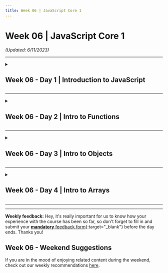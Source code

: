 ```yaml
---
title: Week 06 | JavaScript Core 1
---
```


# Week 06 | JavaScript Core 1

_(Updated: 6/11/2023)_

---

<!-- Week 06 - Day 1 | Introduction to JavaScript -->
<details markdown="1">
  <summary>
    <h2>
      <span class="summary-day">Week 06 - Day 1</span> | Introduction to JavaScript</h2>
  </summary>

### Schedule

  - [Study](#study-plan)
  - [Exercises](#exercises)
  - [Extra Resources](#extra-resources)

### Study Plan

  **JavaScript! This is where things really start getting interesting.**

  ![](./assets/js.magician.png)

#### JavaScript Intro



  This is a tough section to teach because the needs of the students vary quite widely here. Some of you are programmers from other languages coming here to learn front-end coding. Some of you are totally new to coding and JavaScript will be your first programming language. Just like if you know Spanish already, learning Italian becomes much easier since you take the same concepts and express them with minor variances. This workshop is optimized for those totally new to coding and thus we assume no prior knowledge. If you do know another programming language, we invite you instead to skim this section to familiarize yourself with how JavaScript looks. The next sections will also be aimed at you.

#### What is code?



  A dumb question but its answer may surprise you. Code is for humans first and computers second. You can think of writing code as essentially writing notes on how to solve a particular problem that just happens to be in a way that a computer can understand.

  Wait, why? The why is that you or someone else will have to go back and re-read that code sometime in the future, maybe tomorrow or maybe in ten years (I've worked on code older than 10 years old, it's not fun.) As such, it's important to write code in such a way that it can understood as quickly as is reasonable. Think of it like a textbook: you don't want to read the entire textbook every time you want to review a concept, you want to jump right to the page and learn just the thing you're looking for. Same with code: you want to jump right to the bit of code in question and understand it at a glance without re-reading the whole codebase.

  You will spend far longer maintaining this code than you will writing it the first time. Be explicit. Be deliberate. The point here is not to be clever but to be simple and to communicate clearly. Code is communication.

  Okay, given this, let's frame how this code works then. When you write code, the computer breaks it down into smaller pieces it can understand and then executes those one bit at a time. With JavaScript, only one thing is ever happening at a time (this is called being _single-threaded_ but that is not a term you need to know.) In general, this means it executes line 1, then line 2, then line 3, etc. Let's that in action:

  ```javascript
  const monthlyRent = 500;

  const yearlyRent = monthlyRent * 12;
  console.log(yearlyRent);
  ```

  The first thing that happens above is that we declare a variable, `monthlyRent`. The `const` keyword is how we let JavaScript know we're declaring a variable. Variable names always have to have no spaces in them, which is why we squish the words "monthly rent" together. In order to make this more readable, we use what's called _camel casing_, so-called because the capital letters in the middle make it look like humps on a camel. You can also use other styles of capitalization, there's no rule it must be camel case in JavaScript; everyone just happens to do camel casing in JavaScript.

  Notice the `;` at the end of every line. This semi-colon lets JavaScript know you've completed your thought. Think of this as the period/full-stop of the programming world.

  A variable can be called _almost_ anything. You **can't** use keywords. An example would be `const const = 15`. `const` is a keyword so it can't be used as a variable name. You do want to give your variables good names, even if they end up being long sometimes. Imagine we have a huge file and 200 lines below we see the variable named `monthlyRent`: we'll know instantly what this variable does and we won't have to go try to read other parts of the code to figure it out. Always, always, always use good variable names. Seriously. Put time into it. Naming things is hard and it's a big part of your job.

  Okay, so after line one, I have a variable named `monthlyRent` that I can use as much as I want. In this case, it represents the number of `500` but it also semantically represents monthlyRent. Imagine if I had 1000 lines between where `monthlyRent` is declared and where `yearlyRent` is calculated. I could have just put `500` directly in `yearlyRent` but I don't because I now understand how that's calculated just by reading the code. Use variables. Use them everywhere. It makes your code way easier to read. Also, later, if my monthly rent changes, I can change it to one place and everywhere I reference `monthlyRent` and `yearlyRent` get updated automatically. Powerful stuff.

  Okay, I want to calculate `yearlyRent`. I use the `*` to represent multiplication. I'm also mixing variables and numbers which is just fine. I also could have said `const yearlyRent = monthlyRent * monthsInAYear;` (assuming I put `const monthsInAYear = 12;` somewhere else) too and that would be a good idea. I would argue the two are roughly the same since it's obvious there are 12 months in a year. But you do what you think is most clear. That's your job.

  `console.log(yearlyRent);` is going to print whatever is stored in `yearlyRent` to the JavaScript console. The JavaScript Console is a part of the dev tools. If you need help finding them, [see here][devtools]. We'll explain how it works in a bit but for now, just know that anything you put between the parentheses gets logged out to your JavaScript console.

  Let's get this little snippet working in our browser. Make a new folder (I'll just put it on my desktop) and add an index.html file with the following in it:

  ```html
  <!DOCTYPE html>
  <html lang="en">
    <head>
      <title>JavaScript Experiments</title>
    </head>
    <body>
      <h1>JavaScript Experiments!</h1>
      <script src="./experiments.js"></script>
    </body>
  </html>
  ```

  That `script` tag is going to let us load JavaScript code into our HTML page. So make another file in the same folder called `experiments.js` (it really can be called anything as long as the script tag matches it.) Then in the JS file put our code from above:

  ```javascript
  const monthlyRent = 500;

  const yearlyRent = monthlyRent * 12;
  console.log(yearlyRent);
  ```

  Now, if you open your **HTML** file, not the JS file, in your browser and open your console, you should see the number `6000` being printed. Congrats! You just wrote your first code!

---



#### Numbers, Strings and Booleans



  So far we've just dealt with numbers. Let's go further and start working with words and characters. In programming, we refer to these things are strings, as in a string of one-letter characters. An example of this would be

  ```javascript
  const myName = "Brian Holt";
  console.log(myName);
  ```

  You can see I use the " (double quote) to enclose everything I want to be in the string. In JavaScript, you can also use ' (single quote) and ` (backtick) as well to demarcate strings.

  Strings, as you may imagine, are everywhere in programming. We're constantly keeping track of names, addresses, names of products, cities, etc. and thus constantly need strings.

  Let's go further. Strings let you connect them together through string concatenation. If I want to be able to greet someone based on their name, I might have something like this:

  ```javascript
  const firstName = "Brian";
  const lastName = "Holt";

  const sentence = "Hello " + firstName + " " + lastName + "! How are you!?";
  const sentenceWithTemplate = `Hello ${firstName} ${lastName}! How are you!?`;

  console.log(sentence);
  console.log(sentenceWithTemplate);
  ```

  The first way is the old way. We can use the `+` to tell JavaScript to connect two strings. Notice how we have inserted the space between `firstName` and `lastName`. The computer only does exactly what you tell it to do. If you don't insert that space, it doesn't get out there.

  The second line is the new way of doing this. JavaScript got a large update in 2015 and it made things a lot easier. Now you can use the backtick (notice the first uses a double quote) to do template strings. If you do that, anything inside of `${yourVariableHere}` gets output in the string. Cool, right?

  Sometimes you just need a simple true or false. These are where booleans are useful. Something like a light switch's state is best represented by a boolean. A light is either on (true) or off (false). You'd have something like `const lightIsOn = true;`. Useful and you'll see them everywhere.

  Some languages separate integers (whole numbers, like 1, 2, 3, 4, 500, 1000) and floats (1.2, 3.14159, 14.01, etc.) differently but not JavaScript. JavaScript just has one type of number, Number. A number is a number.

---



#### Control Flow



  Sometimes I want to modify the flow of how my program works, or in other words, sometimes I only want to run code if some condition is true. This is where `if` statements are very useful. Imagine if we tried this.

  ```javascript
  const skyIsBlue = true;

  if (skyIsBlue) {
    console.log("The sky is blue!");
  } else {
    console.log("The sky is … not blue?");
  }
  ```

  In the above example, the condition inside of the parens is evaluated and if it's true, the first block is run and the second is skipped. If it is false, the second block is run and the first block is skipped. Paste that code into your experiments and play with it. You also do not have to have an else block. Okay, let's go further.

  ```javascript
  // if you see three lines, it's just three = in a row, ===. the font just combines them into one big character
  if (2 + 2 === 4) {
    console.log(
      "Oh thank god, the fundamental principles of mathematics still hold true."
    );
  } else {
    console.log("Uh, panic?");
  }
  ```

  You can put any expression (a technical term, means anything you can stick on the right side of an equal sign, we'll explore it more as we go) inside of the if statement. In this case, we are asking, if two plus two is still equal to four. If this is true (I hope so) then again the first block will be run. If not, the second will be.

  Let's talk about `===` for a second. If you use just one `=` in JavaScript, it means **is assigned to**. So when we have `const isBrianCool = true;` you can verbalize that as "The variable isBrianCool is assigned to true". Thus we can't use that inside of the if statement because that's not we mean. We're trying to ask a question, not assign something. We're trying to ask "is two plus two equal to four." Enter the triple equals. Triple equals is the same as asking "is this equal to that." We use the triple equals instead of the double equals because double equals do a lot of funny business that usually we don't want them to do. It does what's called coercion and we'll talk about that below. But in an example `2 == "2"` but it does not `2 === "2"`. String 2 is double equal to number 2 but string 2 is not triple equal to number 2.

  There's also `!==`. This is asking "is this not equal to that". Lastly, you can ask with numbers `>` `>=` `<` `<=` as well to ask if numbers less than or greater than too. For another example:

  ```javascript
  const friendsAtYourParty = 10;

  if (friendsAtYourParty === 0) {
    console.log("Cool, now I have a lot of nachos to myself.");
  } else if (friendsAtYourParty <= 4) {
    console.log("Perfect amount to play some Mario Kart.");
  } else {
    console.log("Wooooo turn on the dance music!");
  }
  ```

  This also demonstrates the `else if` if you have more than just two different conditions.

---



#### Loops: behavior that repeats



  In programming, we often times need to repeat part of our code, again and again. This repeating behavior is called a **Loop** in programming lingo.

  The more geeky term for looping _(which you will also encounter again and again in programming manuals)_ is **iteration**.

  - Watch a Microsoft engineer explain loops in the first part of [this video](https://www.youtube.com/embed/G8hfAk4PfOM?si=8N2UnFsPaim5YmTr&amp;start=0&end=109){:target="_blank"} and then move on.

  ---



  Okay so now what if I want to do one thing multiple times? I could do something like this

  ```javascript
  let friendsAtYourParty = 0;
  friendsAtYourParty = friendsAtYourParty + 1;
  friendsAtYourParty = friendsAtYourParty + 1;
  friendsAtYourParty = friendsAtYourParty + 1;
  friendsAtYourParty = friendsAtYourParty + 1;
  friendsAtYourParty = friendsAtYourParty + 1;
  friendsAtYourParty = friendsAtYourParty + 1;
  friendsAtYourParty = friendsAtYourParty + 1;
  friendsAtYourParty = friendsAtYourParty + 1;
  friendsAtYourParty = friendsAtYourParty + 1;
  friendsAtYourParty = friendsAtYourParty + 1;
  console.log(friendsAtYourParty);
  ```

  That's annoying though. I wish there was a better way. Before we explore that, let's chat about this example a tad more.

  We used `let` instead of `const`. Things that are `const` cannot be reassigned later. In general, I find this to be of minor help but others do not so I leave you to make your own judgment call. In general, one should try to follow the "principle of least power." You should always choose the least powerful "thing" to accomplish whatever you're trying to do. Things with less power tend to be simpler and simple things are less prone to having or causing bugs. Why don't you cut your hair with garden shears? You could, it'd work, but it's way easier to screw it up and has worse consequences. The same general idea is here. The right tool for the right job.

  We instead use `let` here because you can see on the subsequent lines we do reassign `friendsAtYourParty` to be a different number. If you used `const` your code would crash because `const` won't let you do that. Thus here we use `let`. There's another one called `var` that is the old way of doing JavaScript. There are differences but I don't see a reason to use `var` at all anymore. It behaves more similarly to `let`.

  Okay, so, we want to do this better, let's explore a few ways to do that using loops.

  ```javascript
  let friendsAtYourParty = 0;
  while (friendsAtYourParty < 10) {
    friendsAtYourParty = friendsAtYourParty + 1;
  }
  console.log(friendsAtYourParty);
  ```

  This is a while loop. The first part works similarly to an `if` statement: as long as what's inside that statement is **true** it will continue running and re-running the body (what's between the `{ }`) until that statement is false. Once that statement is false, it'll break the loop and continue on. In this case, we add 1 to `friendsAtYourParty` until it's 10, and then the next loop, when it's 10, it'll stop because 10 is not less than 10.

  Also, let's just show you a few shortcuts for adding one to a thing

  ```javascript
  let friendsAtYourParty = 0;
  friendsAtYourParty = friendsAtYourParty + 1;
  friendsAtYourParty += 1;
  friendsAtYourParty++;
  ++friendsAtYourParty;
  console.log(friendsAtYourParty);
  ```

  Those four lines are equivalent. They all do the exact same thing: they add one to the existing total. The second one, the plus-equals line, you can put any number there and it'll add that amount to the total, so `friendsAtYourParty += 15;` would add 15 to the total. It also works with `-=` (subtraction,) as well as `*=` (multiplication,) `/=` (division,) and `**=` (exponent.) Two last two lines (`++` before or after) just signify add one. They more-or-less mean the same thing (there's a subtle difference of _when_ it adds one that should never matter to you) but suffice it to say everyone in the JavaScript community _always_ does the `++` after; I've never seen anyone do it before in JavaScript. `--` Works as well to subtract one as well.

  Okay, so now let's see a second kind of loop to achieve the same effect as above.

  ```javascript
  let friendsAtYourParty = 0;
  for (let i = 0; i <= 10; i++) {
    friendsAtYourParty++;
  }
  console.log(friendsAtYourParty);
  ```

  [![](./assets/nikkisiapno.for.loop.jpeg)](./assets/nikkisiapno.for.loop.jpeg){:target="_blank"}

  This is a for loop which is likely the most common kind of loop. Inside the parens are three statements and you need all of them. The `let i = 0;` is you defining your control variable that will control the loop. For some reason, people always use `i`, not sure why. It's just that way. It really could be anything. The second statement `i <= 10` is just like the while loop, is that's the statement that as soon as it's false it breaks the loop. The last statement, `i++` happens at the end of every loop. In our case, we increment the control variable `i` so that it creeps closer to the end of the loop each time.

  An important note: in coding, we start counting from 0. In English, we count `1, 2, 3, 4, 5, etc.` but in coding, we count `0, 1, 2, 3, 4, etc.`. So the fifth element of a string is index 4 (where index is how we'd refer to where that item is in the string). Index 0 is the first element. It's weird but you get used to it and it makes a lot of things easier.

  Sometimes, if you mess up what's inside the control condition for the loop, you'll get a runaway loop that'll never complete. This is called an **infinite loop** and it'll lock up and crash your code. Something like this:

  ```display-javascript
  let friendsAtYourParty = 1;
  while (friendsAtYourParty > 0) {
    friendsAtYourParty = friendsAtYourParty + 1;
  }
  console.log(friendsAtYourParty);
  ```

  Since you're adding one to `friendsAtYourParty` each time, and the loop will continue each time until it's less than zero, that condition will never happen. Thus it'll continue going until it crashes your code. Be careful of these. Nasty bugs.

---



<!-- Summary -->

### Exercises

  The following exercises are just to get you to flex your newly-gained muscles a bit. This code itself wouldn't be super useful but it'll be useful for you to try to take an idea in words and translate that into workable code.

#### Task 1



 In this task, we want you to copy and paste the following code in a file called `booleans.js` and complete the challenges found inside:

 ```javascript
 /* 
  ------------------------------------------------------------------------------------
  Tutorial: Booleans in JavaScript
  ------------------------------------------------------------------------------------
  */
  // Definition:-
  // The boolean (not Boolean) is a primitive data type in JavaScript. It can have only two values: "true" or "false". 
  // It is useful in controlling program flow using conditional statements.


  // DECLARATION:-
  let YES = true;

  let NO = false;

  // CHECK TYPE OF VARIABLE WITH "typeof" OPERATOR:-
  console.log(typeof(YES)); // will print "boolean" in the console
  console.log(typeof(NO));  // will print "boolean" in the console

  // COMPARISION OPERATORS AND BOOLEANS:-
  // The comparison expressions return boolean values to indicate whether the comparison is "true" or "false". 
  // For example, the following expressions return boolean values.
  let result = 1 > 2; //result stores "false"

  // BOOLEAN FUNCTION:-
  // JavaScript provides the Boolean() function that converts other types to a boolean type.
  // The value specified as parameter to the Boolean() function  will be converted to a boolean value.
  // The Boolean() will return "true" for any non-empty, non-zero, object, or array and will return "false" otherwise.

  let x = Boolean("Hello"); // x stores "true"
  let y = Boolean(10);      // y stores "true"


  /*
  ------------------------------------------------------------------------------------
  Challenge:-
  // 1. Check the boolean value of "0" and "-0" using the Boolean() function.
  // 2. Check the boolean value of "" (empty string) using the Boolean() function. 
  // 3. Check the boolean value of "[]" (empty array) using the Boolean() function. 
  ------------------------------------------------------------------------------------
  */
  ```

#### Task 2



  In this task, we want you to copy and paste the following code in a file called `creating-variables.js` and complete the challenges found inside:

  ```javascript
  /* 
  ------------------------------------------------------------------------------------
  Tutorial: Create variables
  ------------------------------------------------------------------------------------
  */

  // To create a variable in read-only mode is used const
  const fruitConst = "Apple";
  // If we try to modify the const for example fruit = 'Banana'; we will get an error that it is not possible to modify its value

  // If we want to initialize a variable that we can modify its value we will use let
  // The let statement declares a block-scoped local variable, optionally initializing it to a value.

  let fruitLet = "Apple";
  fruitLet = "Banana";

  // We can also use var
  // The var statement declares a function-scoped or globally-scoped variable, optionally initializing it to a value.

  var fruitApple = "Apple";
  fruitApple = "Banana";
  /*
  ------------------------------------------------------------------------------------
  Challenge: 1. Create a const variable and try to modify the value
              2. Create a let variable and modify the value
              3. Create a var variable and modify the value
  ------------------------------------------------------------------------------------
  */
  ```

#### Task 3



  In this task, we want you to copy and paste the following code in a file called `numbers.js` and complete the challenges found inside:

  ```javascript
  /* 
  ------------------------------------------------------------------------------------
  Tutorial: JavaScript Numbers
  ------------------------------------------------------------------------------------
  */

  // JavaScript has only one type of number. Numbers can be written with or without decimals. Negative numbers are declared by placing a minus (-) character before the number.

  // DECLARATION:-
  let x = 3.14; // A number with decimals
  let y = 3; // A number without decimals
  let z = -4; //A negative number


  // Extra large or extra small numbers can be written with scientific (exponent) notation

  // JavaScript Numbers are Always 64-bit Floating Point.
  //JavaScript does not define different types of numbers, like integers, short, long, floating-point etc.

  //PRECISION:-
  //Integers are accurate up to 15 digits.Example:
  let n = 999999999999999; // n will be 999999999999999
  let m = 9999999999999999; // m will be 10000000000000000

  //The maximum number of decimals is 17, but floating point arithmetic is not always 100% accurate.Example:
  let p = 0.2 + 0.1; // p will be 0.30000000000000004

  //NaN - Not a Number:-
  // NaN is a JavaScript reserved word indicating that a number is not a legal number.
  //Trying to do arithmetic with a non-numeric string will result in NaN.Example:
  let d = 100 - "Apple"; // d will be NaN (Not a Number)

  //However, if the string contains a numeric value , the result will be a number:
  let c = 100 / "10"; // c will be 10

  //Number() Function:-
  //The Number() function is used to convert various data types to numbers. For example,
  const a = '23'; // string
  const b = true; // boolean

  //converting to number
  const result1 = Number(a);
  const result2 = Number(b);

  console.log(result1); // 23
  console.log(result2); // 1

  /*
  ------------------------------------------------------------------------------------
  Challenge:-
  // 1. Check the value of "x = 2/0" using the 'typeof' operator and logging the value to the console.
  ------------------------------------------------------------------------------------
  */
  ```

#### Task 4



  In this task, we want you to copy and paste the following code in a file called `strings.js` and complete the challenges found inside:

  ```javascript
  /* 
  ------------------------------------------------------------------------------------
  Tutorial: Strings in JavaScript
  ------------------------------------------------------------------------------------
  */

  /*
  ------------------------------------------------------------------------------------
  🌟STRING:-

  ◽ String is a datatype which consist of zero or more character enclosed in single quotes ('') or double quotes ("");

  ◽ Basically, it is used to represent series or sequence of characters in text form.
  ------------------------------------------------------------------------------------
  */


  // 🌟DECLARATION:-
  let userName = "sourabh"; // declaring a variable "userName" which contains a string value of "sourabh"
  console.log(userName); // will print sourabh in the console

  // 🌟CHECK TYPE OF VARIABLE WITH "typeof" OPERATOR:-
  console.log(typeof userName); // will print string in the console

  // 🌟LENGTH PROPERTY: we can find string length using "length" property.
  console.log(userName.length); // will print 7 in the console.

  // 🌟STRING CONCATENATION: we can use "+" operator with string values to concatenate (join) them in a single string.
  console.log("Welcome " + userName); // will print "Welcome sourabh" in the console

  // 🌟ACCESSING STRING ENTRIES:-
  // We can access string entries (or individual characters of a string) just like we do with arrays i.e using "indexes".
  console.log(userName[0]); // will print "s"
  console.log(userName[1]); // will print "o"
  console.log(userName[2]); // will print "u"

  //🌟ACCESS LAST ENTRY: Since index starts from "0", to access last entry we need to subtract 1 from total string length.
  console.log(userName[userName.length - 1]); // will print "h"

  /* 
    🌟 TEMPLATE LITERALS -

    -> Apart from defining strings in JavaScript using single quotes ('') or double quotes (""), there is a third way to define strings in Javascript too!
      - We can define strings using backtick quotes (``) as well. For example - `Greetings!`
      - These type of strings are called as Template Literals or Template strings.
      - The benefit of using Template literals are that, it allows us to embed variables & expressions inside the string.
        - This can be done using wrapping the expression inside of ${...} in the string.
        - The value returned by the expression will then become a part of the string.
        - TODO - After you learn about the various types of expressions in Javascript, try embedding the various types in template strings to see how they work.
  */

  let userFullName = "Niles Maxwell";
  let numberOfTasksToday = 5;

  console.log(`Greetings ${userFullName}, you have ${numberOfTasksToday} tasks to be done today.`); // Logs "Greetings Niles Maxwell, you have 5 tasks to be done today."

  /* 
      Multiline strings using Template Literals
        - Template Literals can be used to form multi-line strings.
        - This is easier than concatenating multiple single-line strings using the concatenation '+' operator.
  */

  let multiLineString1 = "Line 1\n" + //Multi-line string using the concatenation operator
  "Line 2\n" +
  "Line 3";

  // Multi-line string using template literal without using the concatenation operator.
  let multiLineString2 = `Line 1
  Line 2
  Line 3`;

  // Both console.logs will log the same output to the console.
  console.log(multiLineString1);
  console.log(multiLineString2); 


  /*
  🌟STRING IMMUTABILITY:-

  => Array are "mutable" in nature i.e we can modify/alter/mutate/change an individual array entry like this-

  let numbers = [1, 2, 3, 4, 5]; // declaring an array

  ⚡BEFORE MUTATION
  console.log(numbers); // will print [1, 2, 3, 4, 5]

  ⚡AFTER MUTATION
  numbers[0] = "ONE"; // changing first entry of array i.e "1" to "ONE"
  console.log(numbers); // will print ["ONE", 2, 3, 4, 5]


  => But that is not the case with our strings. Strings are "immutable" in nature, we can't modify an individual entry of a string.

  let str = "WOW";

  ⚡BEFORE MUTATION
  console.log(str); // will print "WOW"

  ⚡AFTER MUTATION
  str[0] = "N" // changing first entry of string i.e "W" to "N"
  console.log(str); // will print "WOW" and not "NOW"

  */

  /*
  ------------------------------------------------------------------------------------
  Challenge 1: write a program to join your first name and last name in a single string.

  -> declare a variable "firstName" and initialize it with your first name. 
  -> declare a variable "lastName" and initialize it with your last name.
  -> declare a variable "fullName" and assign it the concatenated value of "firstName" + "lastName" using "+" operator.
  -> use console.log() and print the fullName in the console.

  example:- if firstname is "sourabh" and lastname is "kheraliya" so output should be "sourabhkheraliya" as fullname.

  🏋️‍♀️BONUS: there should be a space between your firstname and lastname.
    (HINT: you can add additional space in the end of your firstName string just like example of string concatenation concept explained above)
  ------------------------------------------------------------------------------------

  ------------------------------------------------------------------------------------
  Challenge 2: Write a dialogue script!

  -> Step 1: Declare 3 variables and initialize them with random names for 2 heroes and 1 villain.
  -> Step 2: Using what you learned about Template literals, write a dialogue flow between the 2 heroes, discussing about the villain you declared
              and assign it to a variable.
  -> Step 3: Make sure that the dialogue flow spans over multiple lines.
  -> Step 4: Finally, use console.log() to log the the dialogue script to the console.

  Dialogue script structure:
  <Hero1>: <dialogue>
  <Hero2>: <dialogue>
  .
  .
  and so on.

  ------------------------------------------------------------------------------------
  */
  ```

#### Task 5



  In this task, we want you to create a file called `variables.js` and :

  - Calculate the sum of 5 + 10, using **two variables**. Store the sum to a **third variable**. Output the result to the console. Your final result should look like the following: `X plus Y equals Z`.
  - Calculate the remainder of 29 ÷ 3, using **two variables**. Store the remainder to a **third variable**. Output the result to the console. Your final result should look like the following: `The remainder of X ÷ Y is Z`.
  - Store your birth year in **a variable**. Store the current year in **a variable**. Calculate your age based on the difference of the stored values. Output to the console the following string based on the result: `You are approximately X years old`.

#### Task 6



  In this task, we want you to create a file called `experiments.js` and:

  - Write some code that declares two variables, `character` and `timesToRepeat`.
  - Using a loop, repeat that character that many times and then console.log it.
  - Example, if I had character = 'f' and timesToRepeat = 5, it'd console.log `'fffff'`.

  Try a few different combinations to make sure you got it right e.g. 'a' and 10, 'c' and 100, '🐶' and 3.

  **IMPORTANT:** Make sure to complete all the tasks found in the **daily Progress Sheet** and update the sheet accordingly. Once you've updated the sheet, don't forget to `commit` and `push`. The progress draft sheet for this day is: **/user/week06/progress/progress.draft.w06.d01.csv**

  You should **NEVER** update the `draft` sheets directly, but rather work on a copy of them according to the instructions [found here](../week01/resources/PROGRESS-WORKFLOW.md).


<!-- Extra Resources -->

### Sources and Attributions

  **Content is based on the following sources:**

  [Intro](https://github.com/btholt/complete-intro-to-web-dev-v3/blob/main/lessons/04-javascript/A-intro.md){:target="_blank"} [(Permalink)](https://github.com/btholt/complete-intro-to-web-dev-v3/blob/a46a32bb9d641523163d74c28340ec686c5be2f9/lessons/04-javascript/A-intro.md){:target="_blank"}

  [Numbers, Strings and Booleans](https://github.com/btholt/complete-intro-to-web-dev-v3/blob/main/lessons/04-javascript/B-numbers-strings-and-booleans.md){:target="_blank"} [(Permalink)](https://github.com/btholt/complete-intro-to-web-dev-v3/blob/a46a32bb9d641523163d74c28340ec686c5be2f9/lessons/04-javascript/B-numbers-strings-and-booleans.md){:target="_blank"}

  [Control Flow](https://github.com/btholt/complete-intro-to-web-dev-v3/blob/main/lessons/04-javascript/C-control-flow.md){:target="_blank"} [(Permalink)](https://github.com/btholt/complete-intro-to-web-dev-v3/blob/a46a32bb9d641523163d74c28340ec686c5be2f9/lessons/04-javascript/C-control-flow.md){:target="_blank"}

  [Loops](https://github.com/btholt/complete-intro-to-web-dev-v3/blob/main/lessons/04-javascript/D-loops.md){:target="_blank"} [(Permalink)](https://github.com/btholt/complete-intro-to-web-dev-v3/blob/a46a32bb9d641523163d74c28340ec686c5be2f9/lessons/04-javascript/D-loops.md){:target="_blank"}

  [Experiment exercise](https://github.com/btholt/complete-intro-to-web-dev-v3/blob/main/lessons/04-javascript/E-exercise.md){:target="_blank"} [(Permalink)](https://github.com/btholt/complete-intro-to-web-dev-v3/blob/a46a32bb9d641523163d74c28340ec686c5be2f9/lessons/04-javascript/E-exercise.md){:target="_blank"}

  Please do not forget to ⭐ the [repo](https://github.com/btholt/complete-intro-to-web-dev-v3){:target="_blank"}!

  **Tasks 1 through 4 are based on the following sources:**

  [TeachMeJavaScriptLikeIm5 booleans](https://github.com/inspirezonetech/TeachMeJavaScriptLikeIm5/blob/main/2-variables/booleans.js){:target="_blank"} [(Permalink)](https://github.com/inspirezonetech/TeachMeJavaScriptLikeIm5/blob/bcbe160a29718c0eb832fbf7af113b896ff06deb/2-variables/booleans.js){:target="_blank"}

  [TeachMeJavaScriptLikeIm5 creating-variables](https://github.com/inspirezonetech/TeachMeJavaScriptLikeIm5/blob/main/2-variables/creating-variables.js){:target="_blank"} [(Permalink)](https://github.com/inspirezonetech/TeachMeJavaScriptLikeIm5/blob/bcbe160a29718c0eb832fbf7af113b896ff06deb/2-variables/creating-variables.js){:target="_blank"}

  [TeachMeJavaScriptLikeIm5 numbers](https://github.com/inspirezonetech/TeachMeJavaScriptLikeIm5/blob/main/2-variables/numbers.js){:target="_blank"} [(Permalink)](https://github.com/inspirezonetech/TeachMeJavaScriptLikeIm5/blob/bcbe160a29718c0eb832fbf7af113b896ff06deb/2-variables/numbers.js){:target="_blank"}

  [TeachMeJavaScriptLikeIm5 strings](https://github.com/inspirezonetech/TeachMeJavaScriptLikeIm5/blob/main/2-variables/strings.js){:target="_blank"} [(Permalink)](https://github.com/inspirezonetech/TeachMeJavaScriptLikeIm5/blob/bcbe160a29718c0eb832fbf7af113b896ff06deb/2-variables/strings.js){:target="_blank"}

  Please do not forget to ⭐ the [repo](https://github.com/inspirezonetech/TeachMeJavaScriptLikeIm5){:target="_blank"}!
  
</details>

<hr class="mt-1">

<!-- Week 06 - Day 2 | Intro to Functions -->
<details markdown="1">
  <summary>
    <h2>
      <span class="summary-day">Week 06 - Day 2</span> | Intro to Functions</h2>
  </summary>

### Schedule

  - [Study](#study-plan-NN)
  - [Exercises](#exercises-NN)
  - [Extra Resources](#extra-resources-NN)

### Study Plan

#### Functions



  A function is a bit of reusable code. Just as we like to re-use CSS classes, we love to re-use code. Let's start with an example:

  ```javascript
  function addTwo(number) {
    return number + 2;
  }

  const finalAnswer = addTwo(5);
  console.log(finalAnswer);
  ```

  This isn't super useful but hopefully, it shows you the mechanics of how a function works. We created a function called `addTwo`. This function takes in one parameter, `number` and it returns that number with 2 added to it. We can now use that `addTwo` function as much as we want! Let's make something a bit more useful.

  ```javascript
  function greet(firstName, lastName, honorific, greeting) {
    return `${greeting} ${honorific} ${lastName}! I’m extremely pleased you could join us, ${firstName}! I hope you enjoy your stay, ${honorific} ${lastName}.`;
  }

  console.log(greet("Brian", "Holt", "Lord", "Salutations"));
  console.log(greet("Jack", "Sparrow", "Captain", "A-hoy"));
  ```

  Now rather than have to repeat ourselves over and over again with that long string, we can just call greet with the appropriate parameters. Here we use four parameters. The order is important that we send in the parameters because this will be the order function receives these parameters. You can have as many or as few parameters as you like.

  The way to **call** a function is you add parens to the end of it, like this: `someFunctionName()`. If you see parentheses after a variable name, you instantly know that that's a function. Inside the parentheses are the parameters. These variables will be passed to the function that is being called in the order that you put them there. These input variables are called **parameters**. Example:

  ```javascript
  const myHomeCity = "Seattle";
  const myHomeState = "Washington";
  const myHomeCountry = "USA";

  function logOutYourHome(city, state, country) {
    console.log(`You are from ${city}, ${state} ${country}.`);
  }

  logOutYourHome(myHomeCity, myHomeState, myHomeCountry);
  ```

#### Various Ways of Writing Functions



  There are a few ways to write functions that are mostly the same (there are some differences but for now don't worry about it.)

  ```javascript
  function bark() {
    console.log("woof");
  }

  const meow = function () {
    console.log("meeeeeeeow");
  };

  // the => is just = > put together, the font just combines them to one glyph
  const chirp = () => {
    console.log("chirp chirp");
  };

  bark();
  meow();
  chirp();
  ```

  All of these are functions and work as such. There are very subtle differences in how they work but for now, it's enough to know "those are functions". Most of the time they work exactly the same (as you see here.)

---



#### Scope



  We'll talk about scope multiple times but we'll start off here with it. Every time you call a function, it has its own scope. Other things can't peek into it; it just has its own little workspace for it to work with. Once it's done, any variable that you haven't explicitly held on to or returned at the end is discarded. For example:

  ```javascript
  function addFive(number) {
    const someVariable = "you can't see me outside this function";
    return number + 5;
  }

  addFive(10);
  console.log(someVariable);
  ```

  This is not going to work. `someVariable` is inside of the `addFive` scope and once `addFive` completes, it throws `someVariable` away since it's now out-of-scope.

  ```javascript
  let friendsAtYourParty = 0;
  for (let i = 0; i <= 10; i++) {
    friendsAtYourParty++;
  }
  console.log(i);
  ```

  Even this doesn't work since `i` is only in scope for the loop and then after that, it's thrown away. This can be a difficult one to deal with as someone new to coding because you'll go to log something or use a variable and it's out of scope so it's not there. Just know if that happens, this is probably the problem.

  Scope is hard. And scope is particularly strange in JavaScript (it varies by programming language.) If it feels hard it's because it is. A general, imperfect way for you to think about it right now is that a variable is "alive" (in scope) in between whatever the closest `{` is until that `{` closes its corresponding `}`. A few examples are below, see if you can get it right. Keep in mind that the variable will stay in scope as long as any scope it exists in still exists. If I declare a variable in an outer scope and modify a variable in an inner scope, that variable will survive as long as the outer scope does. **It matters where the variable is declared.**

  ```javascript
  const A = "A";
  let F;

  function doStuff(B) {
    console.log(B);
    const C = "C";
    let H = "H";
    if (1 + 1 === 2) {
      const D = "D";
      H = "something else";
    }
    console.log(D);
    console.log(H);
    F = "F";
  }

  let E = 0;
  while (E < 3) {
    E++;
    console.log(A);
    const G = "G";
  }
  console.log(E);
  console.log(G);

  doStuff("B");
  console.log(B);
  console.log(C);
  console.log(F);
  ```

  This is a pretty convoluted example but see what you think. Once you're ready, the next block will be the answers.

  ```display-javascript
  const A = "A";
  let F;

  function doStuff(B) {
    console.log(B); // works, B parameter is still in scope
    const C = "C";
    let H = "H";
    if (1 + 1 === 2) {
      const D = "D";
      H = "something else";
    }
    console.log(D); // does not work, D was declared in that if statement block
    console.log(H); // works, H was declared outside the if statement
    F = "F";
  }

  let E = 0;
  while (E < 3) {
    E++;
    console.log(A); // works, the outer block (called the global scope) is still in scope
    const G = "G";
  }
  console.log(E); // works, E was declared outside the while loop
  console.log(G); // does not work, declared inside the while loop and it's over

  doStuff("B");
  console.log(B); // does not work, the B parameter expires after the function call
  console.log(C); // does not work, C was declared inside the function and the function is over
  console.log(F); // works, F was declared in the global scope
  ```

---



#### Built-ins



  Lots of functions already exist for you! Smart people have created these commonly-used functions for things we often need. For example, say you have a string and you want to make everything lowercase, you can do this:

  ```javascript
  const sentence = "ThIs HaS wEiRd CaSiNg On It";
  const lowerCaseSentence = sentence.toLowerCase();
  console.log(lowerCaseSentence);
  ```

  Always be looking for the parentheses. And the best place to look all this stuff up is from our friends at Mozilla (makers of Firefox): [the MDN][mdn]. MDN used to stand for "Mozilla Developer Network" I think but now it's just synonymous with the documentation for the web. I literally look at this website several times a day. As I said before, you are not expected to remember everything. Looking things up on the MDN is **not** cheating.

  There are so many builtins there's no way we could ever cover all of them. Here are just a few examples. The rest you'll learn as you go.

  ```javascript
  // want to round a number? use Math!
  const number = 5.3;
  const roundedNumber = Math.round(number);
  console.log(number);
  ```

  ```javascript
  // want to see if a string contains another string?
  const testStringOne = "The quick brown fox jumps over the lazy dog";
  const testStringTwo =
    "Mirror, mirror on the wall, don't say it cause I know I'm cute";
  const stringToLookFor = "cute";

  console.log(testStringOne.includes(stringToLookFor));
  console.log(testStringTwo.includes(stringToLookFor));
  ```


  ```javascript
  // want to know how many milliseconds have elapsed since Jan 1 1970?
  console.log(Date.now());
  ```

---



<!-- Summary -->

### Exercises

#### Task 1



  In this task, we want you to copy and paste the following code in a file called `functions.js` and complete the challenges found inside:

  ```javascript
    /* 
  ------------------------------------------------------------------------------------
  Tutorial: Functions in JavaScript
  ------------------------------------------------------------------------------------
  */


  /*
  ------------------------------------------------------------------------------------
  FUNCTIONS: A function is a repeating piece of "Processing" while the input and output changes.
  ------------------------------------------------------------------------------------

  ------------------------------------------------------------------------------------
  EXAMPLE: washing machine which takes dirty clothes as an input, do some processing i.e washing the clothes and returns the washed clothes as an output. Functions are same as washing machine, they take some input, do some processing on that input and then returns that processed value as an output. 
  ------------------------------------------------------------------------------------

  ------------------------------------------------------------------------------------

  SYNTAX:-

  function functionName(parameterOne, parameterTwo){
      some processing code...
  }

  ------------------------------------------------------------------------------------

  ------------------------------------------------------------------------------------
  FUNCTION EXAMPLE - the below 👇 example takes a name as an input and prints hello "passedName" in the console;
  ------------------------------------------------------------------------------------
  */


  function showName(name){
      console.log("hello " + name);
  }

  showName("sourabh"); // will print "hello sourabh" in the console


  /*
  ------------------------------------------------------------------------------------

  PARAMETERS & ARGUMENTS:-

  1. PARAMETERS: Parameters are the variable names listed inside of the function definition's parenthesis. (for the above showName function the parameter is "name" listed inside the parenthesis.)

  2. ARGUMENTS: Arguments are the actual values passed to a function when it is called. (for the above function showName the argument is "sourabh" which is passed to the function "showName" when called.)
    
  ------------------------------------------------------------------------------------
  */

  /*
  ------------------------------------------------------------------------------------

  RETURN VALUE & UNDEFINED:-

  A funtion which do not returns something returns a special value "undefined".
  Also we can assign the returned value of a function as a value in a variable identifier.
    
  ------------------------------------------------------------------------------------
  */

  console.log(showName("Tanay pratap")); // will print "undefined" in the console because showName is not returning any value

  // Returning value from the function
  function add(num1, num2){
      return num1 + num2;
  }

  console.log(add(5, 6)); // will print 11 in the console


  /*
  ------------------------------------------------------------------------------------
  Challenge: create a function "welcomeUser" which will take username as an input and returns "Welcome " + passed username as an output.
  
  -> your function name should be "welcomeUser".
  -> parameter name should be "userName".
  -> return Welcome + passed username value as an return value.
  -> pass your name as an argument to the "welcomeUser" function.
  -> store that return value in a new variable named as "greeting".
  -> use console.log() to show the greeting value.
  ------------------------------------------------------------------------------------
  */
  ```

#### Task 2



  In this task, we want you to copy and paste the following code in a file called `arrow-functions.js` and complete the challenges found inside:

  ```javascript
  //In the previous file you aquired the basic concept of functions and how to make a function.

  /*
  In this file as the filename suggests, we would learn about arrow functions, before starting with this it is recommended to have a basic idea of how functions work and how they are build, so that we could understand what is the purpose of "Arrow functions".
  */

  /*
  What is arrow function or => ?
  It's a new feature that introduced in ES6 and is called arrow function. The left part denotes the input of a function and the right part the output of that function.
  Arrow functions introduce concise body syntax, or implicit return. This allows the omission of the curly brackets and the return keyword. Implicit return is useful for creating succinct one-line operations in map , filter , and other common array methods.

  (If you are familiar with python you can compare it to list comprehension or comprehension method, it is used to reduce the line of codes and make the function/code look compact and neat.)
  */

  //How does it work?

  hello = function() {
    return ("Hello World!") ;  //A normal function.
  };

  //----------------------------------------------------------------------------------------------------------

  hello = val => "Hello " + val ; //The same function above but with arrow function '=>'.

  /* 

  As you can see from the example above, that you have to write less lines of code for the same function that you created using the layman way.
  But there are some points that you should remember while using the arrow function, such as:
  -> You don't need to use {} or return when you are returning a single value.
  -> You can avoid using (), when there is only one parameter in your function.
  -> You should not add return in single return type as you have to use {} for applying the return keyword.

  */

  //------------------------------------------------------------------------------------------------------

  /* 
  Aside from this there are many ways to creatively use the arrow function, you should try the things mentioned above in your local console and experiment with it.
  If you wanna read more about this you can visit the links below:
  -> https://www.w3schools.com/js/js_arrow_function.asp
  -> https://devdocs.io/javascript/

  */

  //-------------------------------------------------------------------------------------------------------

  /* 
  A challenge problem to test your understanding and making it crystal clear.
  (Do not skip it as it will only benefit you.)

  Q1) Write an arrow function expression called greet(). It should accept a single argument representing a person's name. It should return a greeting string.
  Q2) Write an arrow function named arrayAverage that accepts an array of numbers and returns the average of those numbers.
  Q3) Write an arrow function for the following JavaScript function:

  function nameAge(name, age) {
    console.log("Hello " + name);
    console.log("You are " + age + " years old");
  }


  If you wanna practice more or you are stuck, you can check the solutions at:

  Avoid looking at the solutions first, and try to complete the problems above by yourself.

  https://www.tutorialsandyou.com/javascript/javascript-arrow-function-exercises-and-practice-questions-73.html
  */

  //----------------------------------------------------------------------------------------------------------

  /*
  Believe in your grind, here's a quote for you:

  "There is nothing outside of yourself that can ever enable you to get better, stronger, richer, quicker, or smarter. Everything is within. Everything exists. Seek nothing outside of yourself." ~miyamoto musashi
  */
  ```

#### Task 3



  In this task, we want you to copy and paste the following code in a file called `higher-order-functions.js` and complete the challenges found inside:

  ```javascript
  /*
  In this file as the filename suggests, we would learn about higher order functions, before starting with this it is recommended to have a basic idea of how functions work and how they are build, so that we could understand what is the purpose of "Higher Order functions".
  */

  /*
  --------------------------------------------------------------------------------------------------------------------------------------------------------------------------------------
  What is a Higher Order Function (HOF) ?
  A function that accepts and/or returns another function is called a higher-order function.
  It’s higher-order because instead of strings, numbers, or booleans, it goes higher to operate on functions.
  Probably the greatest benefit of HOFs is greater reusability.
  --------------------------------------------------------------------------------------------------------------------------------------------------------------------------------------
  */

  /*
  --------------------------------------------------------------------------------------------------------------------------------------------------------------------------------------
  Why is the need for higher order functions ? 
  As a functional programming language, JavaScript uses higher-order functions to implement abstraction at an even higher level.
  Abstraction means hiding certain details and showing only essential information to the user. 
  --------------------------------------------------------------------------------------------------------------------------------------------------------------------------------------
  */

  //Below is an example to understand what higher order functions are:

  //Pass function as an argument to another function

  //array of names to be used in the function

  const names= ['John', 'Tina','Kale','Max'];

  //Function "useFunction" takes an array and another function fn as parameters
  function useFunction(arr,fn){
    for(let i=0; i<arr.length; i++){
      fn(arr[i]);
    }
  }                                

  //Function that is being used as a parameter
  function argFn (name){
    console.log("Hello " + name );
  }

  //calling useFunction() with argFn() as a parameter
  useFunction(names,argFn);

  /*Result printed:
    Hello John
    Hello Tina
    Hello Kale
    Hello Max
  */



  /*
  --------------------------------------------------------------------------------------------------------------------------------------------------------------------------------------
  Some popular higher order functions in JavaScript are:
  1.map
  2.filter
  3.reduce
  --------------------------------------------------------------------------------------------------------------------------------------------------------------------------------------
  */



  /*
  --------------------------------------------------------------------------------------------------------------------------------------------------------------------------------------
  1. Map
  The map() method is used for creating a new array from an existing one, applying a function to each one of the elements of the first array.

  Syntax:
  var new_array = arr.map(function callback(element, index, array) {
      // Return value for new_array
  }[, thisArg])

  In the callback, only the element is required. Other parameters are optional.

  Example: 
  In the following example, each number in an array is doubled.
  --------------------------------------------------------------------------------------------------------------------------------------------------------------------------------------
  */

  const numbers = [1, 2, 3, 4];
  const doubled = numbers.map(item => item * 2);
  console.log(doubled); //Output array "doubled" -> [2, 4, 6, 8]

  /*
  -------------------------------------------------------------------------------------------------------------------------------------------------------------------------------------
  2. Filter
  The filter() method takes each element in an array and it applies a conditional statement against it. 
  If this conditional returns true, the element gets pushed to the output array.
  If the condition returns false, the element does not get pushed to the output array.

  Syntax
  var new_array = arr.filter(function callback(element, index, array) {
      // Return true or false
  }[, thisArg])

  The syntax for filter is similar to map, except the callback function should return true to keep the element, or false otherwise. In the callback, only the element is required.

  Example:
  In the following example, odd numbers are "filtered" out, leaving only even numbers.
  --------------------------------------------------------------------------------------------------------------------------------------------------------------------------------------
  */

  const evens = numbers.filter(item => item % 2 === 0);
  console.log(evens); // Output array "evens" -> [2, 4]

  /*
  --------------------------------------------------------------------------------------------------------------------------------------------------------------------------------------
  3. Reduce
  The reduce() method reduces an array of values down to just one value. 
  To get the output value, it runs a reducer function on each element of the array.

  Syntax
  arr.reduce(callback[, initialValue])

  The callback argument is a function that will be called once for every item in the array. 

  Example:
  The following example adds every number together in an array of numbers.
  --------------------------------------------------------------------------------------------------------------------------------------------------------------------------------------
  */

  const sum = numbers.reduce(function (result, item) {
      return result + item;
    }, 0);
    console.log(sum); // Output "sum" -> 10


  /*
  --------------------------------------------------------------------------------------------------------------------------------------------------------------------------------------
  Challenges:
  1. Map -> Take an array arr = [1, 4, 9, 16, 25] and create a new array containing the square roots of the numbers in the first array.
  2. Filter -> Take an array arr = [2, 1, 7, 3, 6, 5, 8] and create a new array containing only odd numbers from first array.
  3. Reduce -> Take an array arr = [1,3,5,7] and return the product of all the elements in the array.
  --------------------------------------------------------------------------------------------------------------------------------------------------------------------------------------
  */
  ```

  **IMPORTANT:** Make sure to complete all the tasks found in the **daily Progress Sheet** and update the sheet accordingly. Once you've updated the sheet, don't forget to `commit` and `push`. The progress draft sheet for this day is: **/user/week06/progress/progress.draft.w06.d02.csv**

  You should **NEVER** update the `draft` sheets directly, but rather work on a copy of them according to the instructions [found here](../week01/resources/PROGRESS-WORKFLOW.md).


<!-- Extra Resources -->

### Sources and Attributions

  **Content is based on the following sources:**

  [Functions](https://github.com/btholt/complete-intro-to-web-dev-v3/blob/main/lessons/04-javascript/F-functions.md){:target="_blank"} [(Permalink)](https://github.com/btholt/complete-intro-to-web-dev-v3/blob/a46a32bb9d641523163d74c28340ec686c5be2f9/lessons/04-javascript/F-functions.md){:target="_blank"}

  [Scope](https://github.com/btholt/complete-intro-to-web-dev-v3/blob/main/lessons/04-javascript/G-scope.md){:target="_blank"} [(Permalink)](https://github.com/btholt/complete-intro-to-web-dev-v3/blob/a46a32bb9d641523163d74c28340ec686c5be2f9/lessons/04-javascript/G-scope.md){:target="_blank"}

  [Built-ins](https://github.com/btholt/complete-intro-to-web-dev-v3/blob/main/lessons/04-javascript/H-builtins.md){:target="_blank"} [(Permalink)](https://github.com/btholt/complete-intro-to-web-dev-v3/blob/a46a32bb9d641523163d74c28340ec686c5be2f9/lessons/04-javascript/H-builtins.md){:target="_blank"}

  Please do not forget to ⭐ the [repo](https://github.com/btholt/complete-intro-to-web-dev-v3){:target="_blank"}!

  **Exercises are based on the following sources:**

  [TeachMeJavaScriptLikeIm5 arrow-functions](https://github.com/inspirezonetech/TeachMeJavaScriptLikeIm5/blob/main/8-functions/arrow-function.js){:target="_blank"} [(Permalink)](https://github.com/inspirezonetech/TeachMeJavaScriptLikeIm5/blob/bcbe160a29718c0eb832fbf7af113b896ff06deb/8-functions/arrow-function.js){:target="_blank"}

  [TeachMeJavaScriptLikeIm5 functions](https://github.com/inspirezonetech/TeachMeJavaScriptLikeIm5/blob/main/8-functions/functions.js){:target="_blank"} [(Permalink)](https://github.com/inspirezonetech/TeachMeJavaScriptLikeIm5/blob/bcbe160a29718c0eb832fbf7af113b896ff06deb/8-functions/functions.js){:target="_blank"}

  [TeachMeJavaScriptLikeIm5 higher-order-functions](https://github.com/inspirezonetech/TeachMeJavaScriptLikeIm5/blob/main/8-functions/higher-order-functions.js){:target="_blank"} [(Permalink)](https://github.com/inspirezonetech/TeachMeJavaScriptLikeIm5/blob/bcbe160a29718c0eb832fbf7af113b896ff06deb/8-functions/higher-order-functions.js){:target="_blank"}

  Please do not forget to ⭐ the [repo](https://github.com/inspirezonetech/TeachMeJavaScriptLikeIm5){:target="_blank"}!
  
</details>

<hr class="mt-1">

<!-- Week 06 - Day 3 | Intro to Objects -->
<details markdown="1">
  <summary>
    <h2>
      <span class="summary-day">Week 06 - Day 3</span> | Intro to Objects</h2>
  </summary>

### Schedule

  - [Study](#study-plan-NN)
  - [Exercises](#exercises-NN)
  - [Extra Resources](#extra-resources-NN)

### Study Plan

#### Intro to Objects



  So far we've talked about having one variable at a time: one first name, one last name, one price, etc. What if we have a collection of data? It'd be nice to group together like data. Good news! You can!

  ```javascript
  const person = {
    name: "Brian Holt",
    city: "Seattle",
    state: "WA",
    favoriteFood: "🌮",
    wantsTacosRightNow: true,
    numberOfTacosWanted: 100,
  };
  console.log(person);
  console.log(person.name);
  console.log(person["name"]); // same as the line above; prefer using the other one
  ```

  This is called an object. They're extremely useful in JavaScript; they're how you'll group together like-information so that they can be used together. They contain a bunch of **keys** and **values**. The keys are on the left side of the `:` and represent how you get that piece data of out of the object. `name` is one such key, and the way I get the name of the

  Used in conjunction with functions they're very powerful. Take this example:

  ```javascript
  const person1 = {
    name: "Angie",
    ageRange: "25-35",
  };
  const person2 = {
    name: "Francesca",
    ageRange: "65-75",
  };

  function suggestMusic(person) {
    if (person.ageRange === "25-35") {
      console.log("We think you will like Daft Punk.");
    } else if (person.ageRange === "65-75") {
      console.log("You are obviously going to like Johnny Cash.");
    } else {
      console.log(
        "Uh, maybe try David Bowie? Everyone likes David Bowie, right?"
      );
    }
  }

  suggestMusic(person1);
  suggestMusic(person2);
  ```

  Now we're able to pass all this information as one package which makes it easy to keep track of since we're just passing one variable. You'll see this become even more useful as we start integrating with servers and APIs.

  Objects can even have their functions! Let's see that.

  ```javascript
  const dog = {
    name: "dog",
    speak() {
      console.log("woof woof");
    },
  };

  dog.speak();
  ```

  Objects can as well have nested objects inside of them.

  ```javascript
  const me = {
    name: {
      first: "Brian",
      last: "Holt",
    },
    location: {
      city: "Seattle",
      state: "WA",
      country: "USA",
    },
  };

  console.log(me.name.first);
  console.log(me.location.state);
  ```

---



#### Context



  Given an object with a person's address, wouldn't it be nice if we could use a function to print out a properly formatted shipping address?

  ```javascript
  const me = {
    name: {
      first: "Brian",
      last: "Holt",
    },
    location: {
      streetNumber: 500,
      street: "Fakestreet",
      city: "Seattle",
      state: "WA",
      zipCode: 55555,
      country: "USA",
    },
    getAddress() {
      return `${this.name.first} ${this.name.last}
  ${this.location.streetNumber} ${this.location.street}
  ${this.location.city}, ${this.location.state} ${this.location.zipCode}
  ${this.location.country}`;
    },
  };

  console.log(me.getAddress());
  ```

  This is our first time seeing the weird `this` keyword. This is a strange, complicated, and difficult concept in JavaScript known as context and trips up all sorts of people, new and old to the language. If you decide to pursue a career as a developer, interviewers will often ask questions about context in JavaScript. It's worth investment to understand how it works eventually (not now, focus just on basic JS for now.)

  In the simplest form, anywhere you are in JavaScript you have a context you are in. You can reference that context by using `this`. If I just reference `this` from the outermost layer, it'll be the global object, which in the browser is something called `window`. `window` already has a bunch of stuff on it. For example:

  ```javascript
  console.log(this === window);
  console.log(this.scrollY);
  console.log(window.scrollY);
  ```

  As you can see from the first line, you can see that in this context, window is the `this` at that time. However, in the example above when we're doing the address, the `this` is the object since when I **call the function**, it's created inside of an object. That object then becomes `this` when `getAddress` is called. As soon as the function completes, the context is destroyed and the context goes back to being what it was before, in this case, `window`.

  A good rule of thumb (that is unfortunately not always true) is that if you're inside an object of some sort, the `this` will be that object. If not, it'll be the global object, `window`. There are crazy exceptions to this and you can even manipulate it yourself. For now, operate with that definition. It's a deep-and-dark rabbit hole to go down so let's continue and you can check the [extras](#extra-resources) for a more in-depth look.

---



<!-- Summary -->

### Exercises

  In this exercise, we want you to copy and paste the following code in a file called `using-objects-basic.js` and complete the challenges found inside:

  ```javascript
  /* 
  ------------------------------------------------------------------------------------
  Tutorial: using objects (basics)
  ------------------------------------------------------------------------------------
  */

  // Objects are containers that you can use for storing a collection of related data. For example, you might want to store some information about a person called Jane, such as her name, age and the things she likes.

  // You can create an object by simply declaring it, similar to how you would assign an array to a variable. It is good practice to declare objects using the const keyword. Objects are always wrapped in curly braces.

  const myEmptyObject = {}; // an empty object

  // Like arrays, objects can contain any type of data, including strings, numbers, booleans and arrays. Here's an object containing some info about Jane.

  const jane = {
    firstName: 'Jane',
    lastName: 'Doe',
    age: 42,
    likesMusic: true,
    favoriteThings: ['coffee', 'cake', 'dancing', 'disc golf'],
  };

  // Objects are organized into named values known as properties or key-value pairs. The key is similar to a variable name and the value contains the data. The key and the value are separated by a colon (:), and each key-value pair is separated by a comma. This is one of the important differences between objects and arrays, which store indexed values.

  // So, in the Jane object above, firstName is a key and the string 'Jane' is its value. This key-value pair is one of the object's properties.

  /*
  ------------------------------------------------------------------------------------
  Challenge: 1. create an object containing some info about yourself, similar to the 
  Jane object above
  ------------------------------------------------------------------------------------
  */

  // You can access an object's properties by using dot notation, eg ObjectName.propertyName. This is how you can access some of the properties of the Jane object:
  console.log(jane.firstName); // expected output: 'Jane'
  console.log(jane.age); // expected output: 42

  /*
  ------------------------------------------------------------------------------------
  Challenge: 2. log one of the properties of your own object to the console using dot 
  notation
  ------------------------------------------------------------------------------------
  */

  // You can assign the value of an object property to a separate variable.
  const myVariable = jane.age;
  console.log(myVariable); // expected output: 42

  /*
  ------------------------------------------------------------------------------------
  Challenge: 3. assign a property of your own object to a variable and then log the 
  value of the variable to the console
  ------------------------------------------------------------------------------------
  */

  // Object keys are typically written in camelCase with no spaces between words. If you want to use separated words, you need to wrap the name in either single or double quotes.
  const anotherObject = {
    'my favorite color': 'purple',
  };

  // You can't access properties like 'my favorite color' using dot notation, you need to use bracket notation instead and the property name must be wrapped in quotes.
  console.log(anotherObject['my favorite color']); // expected output: 'purple'

  // You can also access single-word properties using bracket notation. Again, the property name must be wrapped in quotes.
  console.log(jane['firstName']); // expected output: 'Jane'

  /*
  ------------------------------------------------------------------------------------
  Challenge: 4. log one of the properties of your object to the console using bracket 
  notation
  ------------------------------------------------------------------------------------
  */

  // Bracket notation also allows you to access object properties with the values stored inside variables. You simply use the variable name inside the brackets but this time without any quotes.
  const propertyNameVariable = 'my favorite color';
  console.log(anotherObject[propertyNameVariable]); // expected output: 'purple'

  /*
  ------------------------------------------------------------------------------------
  Challenge: 5. create and use a variable to access a property from your object using 
  bracket notation and log it to the console
  ------------------------------------------------------------------------------------
  */

  // You can update an existing object's properties at any time, even if they were declared using const. You can do this using either dot or bracket notation and it's a similar process to reassigning a new value to a variable.
  jane.age = 52;
  console.log(jane.age); // expected output: 52
  jane['age'] = 62;
  console.log(jane['age']); // expected output: 62

  // We can also add new properties to an object at any time.
  jane.favoriteColor = 'tartan';
  console.log(jane);
  /* expected output: 
      { firstName: 'Jane',
      lastName: 'Doe',
      age: 62,
      likesMusic: true,
      favoriteThings: [ 'coffee', 'cake', 'dancing', 'disc golf' ],
      favoriteColor: 'tartan' }
  */

  jane['has Netflix account'] = true;
  console.log(jane['has Netflix account']); // expected output: 'true'

  /*
  ------------------------------------------------------------------------------------
  Challenge: 6. update one existing property and add one new property to your own 
  object and then log the entire object to the console 
  ------------------------------------------------------------------------------------
  */
  ```

  **IMPORTANT:** Make sure to complete all the tasks found in the **daily Progress Sheet** and update the sheet accordingly. Once you've updated the sheet, don't forget to `commit` and `push`. The progress draft sheet for this day is: **/user/week06/progress/progress.draft.w06.d03.csv**

  You should **NEVER** update the `draft` sheets directly, but rather work on a copy of them according to the instructions [found here](../week01/resources/PROGRESS-WORKFLOW.md).


### Extra Resources

 [Kyle Simpson's course](https://frontendmasters.com/courses/getting-started-javascript-v2/){:target="_blank"}

### Sources and Attributions

  **Content is based on the following sources:**

  [Objects](https://github.com/btholt/complete-intro-to-web-dev-v3/blob/main/lessons/04-javascript/I-objects.md){:target="_blank"} [(Permalink)](https://github.com/btholt/complete-intro-to-web-dev-v3/blob/a46a32bb9d641523163d74c28340ec686c5be2f9/lessons/04-javascript/I-objects.md){:target="_blank"}

  [Context](https://github.com/btholt/complete-intro-to-web-dev-v3/blob/main/lessons/04-javascript/J-context.md){:target="_blank"} [(Permalink)](https://github.com/btholt/complete-intro-to-web-dev-v3/blob/a46a32bb9d641523163d74c28340ec686c5be2f9/lessons/04-javascript/J-context.md){:target="_blank"}

  Please do not forget to ⭐ the [repo](https://github.com/btholt/complete-intro-to-web-dev-v3){:target="_blank"}!

  **Exercise is based on the following sources:**

  [TeachMeJavaScriptLikeIm5 using-objects-basic](https://github.com/inspirezonetech/TeachMeJavaScriptLikeIm5/blob/main/4-objects/using-objects-basic.js){:target="_blank"} [(Permalink)](https://github.com/inspirezonetech/TeachMeJavaScriptLikeIm5/blob/bcbe160a29718c0eb832fbf7af113b896ff06deb/4-objects/using-objects-basic.js){:target="_blank"}

  Please do not forget to ⭐ the [repo](https://github.com/inspirezonetech/TeachMeJavaScriptLikeIm5){:target="_blank"}!

  
</details>

<hr class="mt-1">

<!-- Week 06 - Day 4 | Intro to Arrays -->
<details markdown="1">
  <summary>
    <h2>
      <span class="summary-day">Week 06 - Day 4</span> | Intro to Arrays</h2>
  </summary>

### Schedule

  - [Study](#study-plan-NN)
  - [Exercises](#exercises-NN)
  - [Extra Resources](#extra-resources-NN)

### Study Plan

#### Intro to Arrays



  [Watch **CS Discoveries: Introduction to Arrays**](https://www.youtube.com/watch?v=seBDTeZmb-k){:target="_blank"}

  Objects are unordered collections of data using keys and values. Arrays, in contrast, are **ordered collections of data**. If you put something in an array, it has an order. For example, you might a list of the days of the week.

  ```javascript
  const daysOfTheWeek = [
    "Monday",
    "Tuesday",
    "Wednesday",
    "Thursday",
    "Friday",
    "Saturday",
    "Sunday",
  ];
  console.log(daysOfTheWeek);
  console.log(daysOfTheWeek[0]);
  console.log(daysOfTheWeek[1]);
  console.log(daysOfTheWeek[6]);
  ```

  You first can see how we declare an array, using `[ ]`. Inside of an array, you can store anything you can store in a variable. You can have an array of numbers, an array of strings, an array of objects, an array of arrays, an array of arrays of arrays, etc.

  You can also see above how we access individual elements in an array: we use square brackets again and then we reference the number that we want to access. Again, remember, that the numbering starts at 0. So the first element is index 0.

  Arrays also have many methods (another word for functions that live on an object) and properties (another word for key/value pairs) that live on them. Let's see some of those:

  ```javascript
  const primeNumbers = [1, 2, 3, 5, 7, 11, 13, 17];
  console.log(primeNumbers.length);
  console.log(primeNumbers.join(" | "));
  ```

  `primeNumbers.length` gives you back a number that is how long the array is. In this case there are eight elements in the array so it gives us back `8`. `primeNumbers.join(" | "))` takes your whole array and makes it into one string. The `" | "` parameter I'm passing is what I want to be put between each element, so you end up with the string `"1 | 2 | 3 | 5 | 7 | 11 | 13 | 17"`.

  So what if I want to add an element to the array after I've created it? Use `push`!

  ```javascript
  const courses = [
    { teacher: "Will Sentance", course: "JavaScript: The Hard Parts" },
    { teacher: "Sarah Drasner", course: "Intro to Vue" },
    { teacher: "Brian Holt", course: "Complete Intro to React" },
    { teacher: "Steve Kinney", course: "Build Your Own Programming Language" },
    { teacher: "Scott Moss", course: "Intro to Node.js" },
  ];

  courses.push({ teacher: "Jen Kramer", course: "Getting Started with CSS" });

  console.log(courses);

  courses[2] = { teacher: "Brian Holt", course: "Complete Intro to Databases" };

  console.log(courses);
  ```

  The first thing we do is add an element to the end using the push function that arrays have. It "pushes" the element on the end.

  Below that, we're overriding index 2 with a new course. This will throw away what was there before and set it to be what we've set it to be.

  Okay, now, given that, what if we wanted to `console.log` everything in the array? Do you already have all the tools to do that? Let's see to do it.

  ```javascript
  const cities = [
    "Seattle",
    "San Francisco",
    "Salt Lake City",
    "Amsterdam",
    "Hong Kong",
  ];

  // method 1
  for (let i = 0; i < cities.length; i++) {
    console.log(cities[i]);
  }

  // method 2
  cities.forEach(function (city) {
    console.log(city);
  });
  ```

  The first way, using a for loop, is using that `i` control variable which gets incremented each loop. We use that `i` to access each item in the array on each iteration of the loop. We have the loop to stop when `i` gets equal to the `length` of cities. Very useful pattern. You'll see it a lot.

  The second way is using a function that arrays have called `forEach`. This `forEach` method takes in a function and that function will be called once on each item of the array. It will pass that item into the function, which is what `city` is in this situation. Both are useful patterns to know. You'll use both frequently. While you're getting started, just use the one you feel comfortable with. They have different things that make them preferable in different situations but usually you can use either. Method 2 may be a bit more advanced but I don't think you should be scared of it. For now prefer method 1. I just wanted you to see method 2.

<!-- Summary -->

### Exercises

#### Task 1



  In this task, we want you to copy and paste the following code in a file called `declaring-arrays.js` and complete the challenges found inside:

  ```javascript
  /* 
  ------------------------------------------------------------------------------------
  Tutorial: Declaring an array
  ------------------------------------------------------------------------------------
  */

  // To create an array we use square brackets []
  // Arrays are indexed data structures
  // The objects we place inside are indexed with integer's starting at zero

  let fruits = ['Apple', 'Banana'];

  // For this example 'Apple' is indexed at position 0 and 'Banana' is indexed at position 1 inside the array fruits.
  console.log(fruits[0]);
  console.log(fruits[1]);

  /*
  ------------------------------------------------------------------------------------
  Challenge: 1. Create an array for years that inside have 1999, 1984 and 2021, the least recent year should be at position 0. 
              2. console.log each item in the array to check its position.
  ------------------------------------------------------------------------------------
  */
  ```

#### Task 2



  In this task, we want you to copy and paste the following code in a file called `indexing-arrays.js` and complete the challenges found inside:

  ```javascript
  /* 
  ------------------------------------------------------------------------------------
  Tutorial: Indexing Arrays
  ------------------------------------------------------------------------------------
  */

  // Arrays are indexed with integer values beginning with 0.
  // Lets use the example below

  let pringles = ['classic', 'pizza', 'ranch'];

  // The index value of each element inside the array is the following:

  // 'classic'  |  'pizza'  |  'ranch'
  //     0            1           2

  // And we can verify this by printing on console the elements of the array 
  // by it's position or index value

  console.log(0); // 'classic'
  console.log(1); // 'pizza'
  console.log(2); // 'ranch'

  // We can find out how many items are in an array with the length property.

  console.log(pringles.length);

  // output
  // 3

  // Although the indices of pringles consists of 0 to 2, the length property will output the actual amount of items in the array, starting with 1.

  // Counting starts with 0 in indices, which goes against our natural intuition to start counting at 1, 
  // so special care must be taken to remember this until it becomes natural. 

  //If we want to find out the index number of a specific item in an array, such as pizza, we can use the indexOf() method.

  console.log(pringles.indexOf('pizza'));

  // output
  // 1

  // If an index number is not found, such as for a value that does not exist, the console will return -1.

  console.log(pringles.indexOf('blue cheese'));

  // output
  // -1
              
  /*
  ------------------------------------------------------------------------------------
  Challenge: 1. Consider the following array: myColor = ['Red', 'Green', 'White', 'Black'];
                What is the length of the array?
              2. With the previous array, what is the index value/position of the 'Yellow' color.
  ------------------------------------------------------------------------------------
  */
  ```

#### Task 3



  In this task, we want you to copy and paste the following code in a file called `modifying-arrays.js` and complete the challenges found inside:

  ```javascript
  /* 
  ------------------------------------------------------------------------------------
  Tutorial: Modify an array using indexes
  ------------------------------------------------------------------------------------
  */

  // The most basic way to modify an array is to use indexes. We replace the element at the 0th index by 5.
  var numbers = [1, 2, 3, 4];
  numbers[0] = 5;
  console.log(numbers);

  /*
  ------------------------------------------------------------------------------------
  Challenge: Given an array of positive integers above, if a number in the array of numbers is even, then multiply it by 2
  ------------------------------------------------------------------------------------
  */
  ```

#### Task 4



  In this task, we want you to copy and paste the following code in a file called `properties-and-methods-of-arrays.js` and complete the challenges found inside:

  ```javascript
  // Some properties and methods of array are :


  // 1. Returns the number of elements :

      //length

  // example

  var fruits = ["Orange", "Apple", "Banana"];

  console.log(fruits.length); 

  // Output : 3




  // 2. Sorts the array :

      //sort();

  // example

  var fruits = ["Orange", "Apple", "Banana"];

  console.log(fruits.sort());  

  // Output : ['Apple', 'Banana', 'Orange']




  // 3. Joins arrays and returns an array with the joined arrays :

      //concat();

  // example

  var fruits = ["Orange", "Apple", "Banana"];
  var car = ["Audi", "BMW", "Ferrari"];

  console.log(fruits.concat(car));

  // Output : [ 'Orange', 'Apple', 'Banana', 'Audi', 'BMW', 'Ferrari' ]




  // 4. Joins all elements of an array into a string :

      //join();

  // example

  var fruits = ["Orange", "Apple", "Banana"];

  console.log(fruits.join());

  // Output : Orange,Apple,Banana




  // 5. Search the array for an element and returns its position :

      //indexOf();

  // example

  var fruits = ["Orange", "Apple", "Banana"];

  console.log(fruits.indexOf("Apple"));

  // Output : 1





  /*
  ------------------------------------------------------------------------------------
  Challenge 1: Find the length of the array Car ["Audi", "BMW", "Ferrari"] using the properties of the array.
  Challenge 2: Find the position of the element "BMW" in the array Car ["Audi", "BMW", "Ferrari"] using the properties of the array.
  ------------------------------------------------------------------------------------
  */
  ```

  **IMPORTANT:** Make sure to complete all the tasks found in the **daily Progress Sheet** and update the sheet accordingly. Once you've updated the sheet, don't forget to `commit` and `push`. The progress draft sheet for this day is: **/user/week06/progress/progress.draft.w06.d04.csv**

  You should **NEVER** update the `draft` sheets directly, but rather work on a copy of them according to the instructions [found here](../week01/resources/PROGRESS-WORKFLOW.md).


<!-- Extra Resources -->

### Sources and Attributions

  **Content is based on the following sources:**

  [Arrays](https://github.com/btholt/complete-intro-to-web-dev-v3/blob/main/lessons/04-javascript/K-arrays.md){:target="_blank"} [(Permalink)](https://github.com/btholt/complete-intro-to-web-dev-v3/blob/a46a32bb9d641523163d74c28340ec686c5be2f9/lessons/04-javascript/K-arrays.md){:target="_blank"}

  Please do not forget to ⭐ the [repo](https://github.com/btholt/complete-intro-to-web-dev-v3){:target="_blank"}!

  **Exercise is based on the following sources:**

  [TeachMeJavaScriptLikeIm5 declaring-arrays](https://github.com/inspirezonetech/TeachMeJavaScriptLikeIm5/blob/main/3-arrays/declaring-arrays.js){:target="_blank"} [(Permalink)](https://github.com/inspirezonetech/TeachMeJavaScriptLikeIm5/blob/bcbe160a29718c0eb832fbf7af113b896ff06deb/3-arrays/declaring-arrays.js){:target="_blank"}

  [TeachMeJavaScriptLikeIm5 indexing-arrays](https://github.com/inspirezonetech/TeachMeJavaScriptLikeIm5/blob/main/3-arrays/indexing-arrays.js){:target="_blank"} [(Permalink)](https://github.com/inspirezonetech/TeachMeJavaScriptLikeIm5/blob/bcbe160a29718c0eb832fbf7af113b896ff06deb/3-arrays/indexing-arrays.js){:target="_blank"}

  [TeachMeJavaScriptLikeIm5 modifying-arrays](https://github.com/inspirezonetech/TeachMeJavaScriptLikeIm5/blob/main/3-arrays/modifying-arrays.js){:target="_blank"} [(Permalink)](https://github.com/inspirezonetech/TeachMeJavaScriptLikeIm5/blob/bcbe160a29718c0eb832fbf7af113b896ff06deb/3-arrays/modifying-arrays.js){:target="_blank"}

  [TeachMeJavaScriptLikeIm5 properties_and_methods_of_arrays](https://github.com/inspirezonetech/TeachMeJavaScriptLikeIm5/blob/main/3-arrays/properties_and_methods_of_arrays.js){:target="_blank"} [(Permalink)](https://github.com/inspirezonetech/TeachMeJavaScriptLikeIm5/blob/bcbe160a29718c0eb832fbf7af113b896ff06deb/3-arrays/properties_and_methods_of_arrays.js){:target="_blank"}

  Please do not forget to ⭐ the [repo](https://github.com/inspirezonetech/TeachMeJavaScriptLikeIm5){:target="_blank"}!
  
</details>

<hr class="mt-1">



<hr class="mt-1">

**Weekly feedback:** Hey, it's really important for us to know how your experience with the course has been so far, so don't forget to fill in and submit your [**mandatory** feedback form](https://forms.gle/S6Zg3bbS2uuwsSZF9){:target="_blank"} before the day ends. Thanks you!

## Week 06 - Weekend Suggestions

If you are in the mood of enjoying related content during the weekend, check out our weekly recommendations [here](WEEKEND.md).